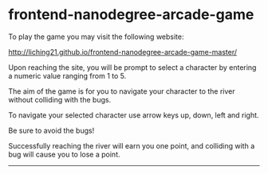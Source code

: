frontend-nanodegree-arcade-game
===============================

To play the game you may visit the following website:

http://liching21.github.io/frontend-nanodegree-arcade-game-master/

Upon reaching the site, you will be prompt to select a character by entering a numeric value ranging from 1 to 5.

The aim of the game is for you to navigate your character to the river without colliding with the bugs.

To navigate your selected character use arrow keys up, down, left and right.

Be sure to avoid the bugs!

Successfully reaching the river will earn you one point, and colliding with a bug will cause you to lose a point.

--------


